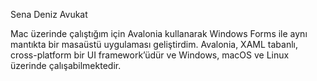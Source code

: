 Sena Deniz Avukat

Mac üzerinde çalıştığım için Avalonia kullanarak Windows Forms ile aynı mantıkta bir masaüstü uygulaması geliştirdim. Avalonia, XAML tabanlı, cross-platform bir UI framework’üdür ve Windows, macOS ve Linux üzerinde çalışabilmektedir. 
